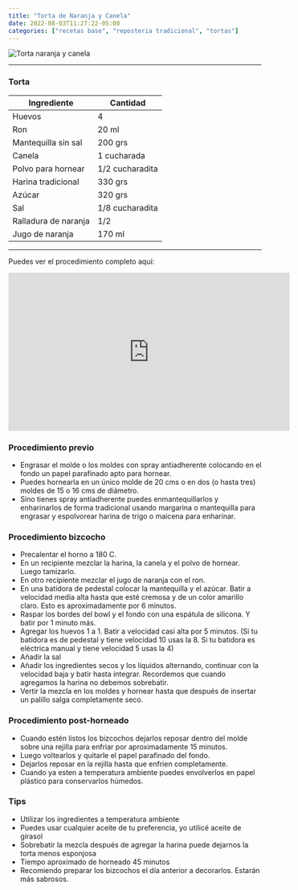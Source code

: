 ```yaml
---
title: "Torta de Naranja y Canela"
date: 2022-08-03T11:27:22-05:00
categories: ["recetas base", "reposteria tradicional", "tortas"]
---
```

![Torta naranja y canela](../../images/torta_naranja_canela.jpg)
___
### Torta

| Ingrediente | Cantidad |
| ----------- | ----------- |
| Huevos | 4 |
| Ron | 20 ml |
| Mantequilla sin sal | 200 grs |
| Canela | 1 cucharada|
| Polvo para hornear | 1/2 cucharadita |
| Harina tradicional| 330 grs |
| Azúcar | 320 grs |
| Sal | 1/8 cucharadita |
| Ralladura de naranja| 1/2 |
| Jugo de naranja| 170 ml |
___

Puedes ver el procedimiento completo aquí:

<iframe width="560" height="315" src="https://www.youtube.com/embed/jsU7raxmhwY" title="YouTube video player" frameborder="0" allow="accelerometer; autoplay; clipboard-write; encrypted-media; gyroscope; picture-in-picture" allowfullscreen></iframe>

### Procedimiento previo
- Engrasar el molde o los moldes con spray antiadherente colocando en el fondo un papel parafinado apto para hornear.
- Puedes hornearla en un único molde de 20 cms o en dos (o hasta tres) moldes de 15 o 16 cms de diámetro.
- Sino tienes spray antiadherente puedes enmantequillarlos y enharinarlos de forma tradicional usando margarina o mantequilla para engrasar y espolvorear harina de trigo o maicena para enharinar.
  

### Procedimiento bizcocho
- Precalentar el horno a 180 C.
- En un recipiente mezclar la harina, la canela y el polvo de hornear. Luego tamizarlo.
- En otro recipiente mezclar el jugo de naranja con el ron.
- En una batidora de pedestal colocar la mantequilla y el azúcar. Batir a velocidad media alta hasta que esté cremosa y de un color amarillo claro. Esto es aproximadamente por 6 minutos.
- Raspar los bordes del bowl y el fondo con una espátula de silicona. Y batir por 1 minuto más.
- Agregar los huevos 1 a 1. Batir a velocidad casi alta por 5 minutos. (Si tu batidora es de pedestal y tiene velocidad 10 usas la 8. Si tu batidora es eléctrica manual y tiene velocidad 5 usas la 4)
- Añadir la sal
- Añadir los ingredientes secos y los líquidos alternando, continuar con la velocidad baja y batir hasta integrar. Recordemos que cuando agregamos la harina no debemos sobrebatir.
- Vertir la mezcla en los moldes y hornear hasta que después de insertar un palillo salga completamente seco.

### Procedimiento post-horneado
- Cuando estén listos los bizcochos dejarlos reposar dentro del molde sobre una rejilla para enfriar por aproximadamente 15 minutos.
- Luego voltearlos y quitarle el papel parafinado del fondo.
- Dejarlos reposar en la rejilla hasta que enfrien completamente.
- Cuando ya esten a temperatura ambiente puedes envolverlos en papel plástico para conservarlos húmedos.

### Tips
- Utilizar los ingredientes a temperatura ambiente
- Puedes usar cualquier aceite de tu preferencia, yo utilicé aceite de girasol
- Sobrebatir la mezcla después de agregar la harina puede dejarnos la torta menos esponjosa 
- Tiempo aproximado de horneado 45 minutos
- Recomiendo preparar los bizcochos el día anterior a decorarlos. Estarán más sabrosos.
